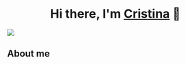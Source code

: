 <div align="center">
<h1 align="center">Hi there, I'm <a href="">Cristina</a> 👋</h1>
</div>
<img src="https://res.cloudinary.com/dlddsebry/video/upload/v1693213924/Cristina_memxyc.mp4">

## About me


